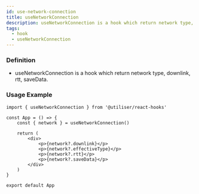 ```yaml
---
id: use-network-connection
title: useNetworkConnection
description: useNetworkConnection is a hook which return network type, downlink, rtt, saveData
tags:
  - hook
  - useNetworkConnection
---
```


### Definition

- useNetworkConnection is a hook which return network type, downlink, rtt, saveData.

### Usage Example

```tsx
import { useNetworkConnection } from '@utiliser/react-hooks'

const App = () => {
	const { network } = useNetworkConnection()

	return (
		<div>
			<p>{network?.downlink}</p>
			<p>{network?.effectiveType}</p>
			<p>{network?.rtt}</p>
			<p>{network?.saveData}</p>
		</div>
	)
}

export default App
```
